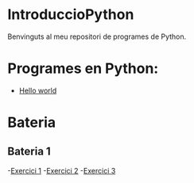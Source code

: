 # IntroduccioPython

Benvinguts al meu repositori de programes de Python.

# Programes en Python:

- [Hello world](hello_world.py)

# Bateria

## Bateria 1 
-[Exercici 1](Bateria1.1.md)
-[Exercici 2](Beteria1.2.md)
-[Exercici 3](Bateria1.3.md)
